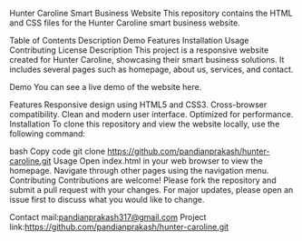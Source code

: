 Hunter Caroline Smart Business Website
This repository contains the HTML and CSS files for the Hunter Caroline smart business website.

Table of Contents
Description
Demo
Features
Installation
Usage
Contributing
License
Description
This project is a responsive website created for Hunter Caroline, showcasing their smart business solutions. It includes several pages such as homepage, about us, services, and contact.

Demo
You can see a live demo of the website here.


Features
Responsive design using HTML5 and CSS3.
Cross-browser compatibility.
Clean and modern user interface.
Optimized for performance.
Installation
To clone this repository and view the website locally, use the following command:

bash
Copy code
git clone https://github.com/pandianprakash/hunter-caroline.git
Usage
Open index.html in your web browser to view the homepage.
Navigate through other pages using the navigation menu.
Contributing
Contributions are welcome! Please fork the repository and submit a pull request with your changes. For major updates, please open an issue first to discuss what you would like to change.

Contact mail:pandianprakash317@gmail.com
Project link:https://github.com/pandianprakash/hunter-caroline.git
